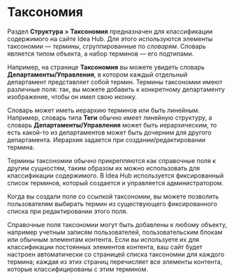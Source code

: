 # Таксономия

Раздел **Структура > Таксономия** предназначен для классификации содержимого на сайте Idea Hub. Для этого используются элементы таксономии — *термины*, сгруппированные по *словарям*. Словарь является типом объекта, а набор терминов — его подтипами.

Например, на странице **Таксономия** вы можете увидеть словарь **Департаменты/Управления**, в котором каждый отдельный департамент представляет собой термин. Термины таксономии имеют различные поля: так, вы можете добавить к конкретному департаменту изображение, чтобы он имел свою иконку.

Cловарь может иметь иерархию терминов или быть линейным. Например, словарь типа **Теги** обычно имеет линейную структуру, а словарь **Департаменты/Управления** может быть иерархическим, то есть какой-то из департаментов может быть дочерним для другого департамента. Иерархия задается при создании/редактировании термина. 


Термины таксономии обычно прикрепляются как справочные поля к другим сущностям, таким образом их можно использовать для классификации содержимого. В Idea Hub используется фиксированный список терминов, который создается и управляется администратором.

Когда вы создали поле со ссылкой таксономии, вы можете позволить пользователям выбирать термин из существующего фиксированного списка при редактировании этого поля.

Справочные поля таксономии могут быть добавлены к любому объекту, например учетным записям пользователей, пользовательским блокам или обычным элементам контента. Если вы используете их для классификации постоянных элементов контента, ваш сайт будет настроен автоматически со страницей списка таксономии для каждого термина; каждая из этих страниц перечисляет все элементы контента, которые классифицированы с этим термином.







